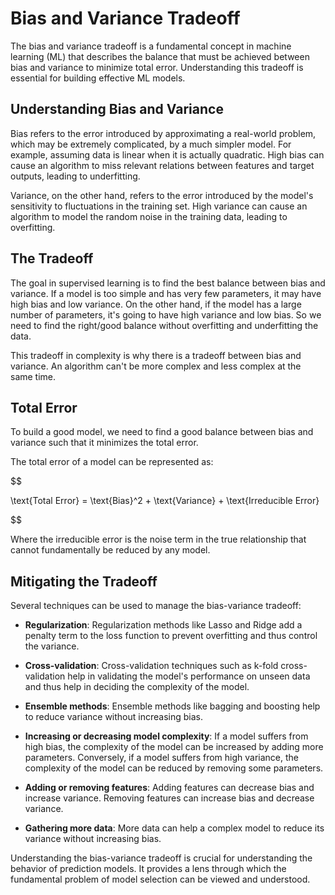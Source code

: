 # Bias and Variance Tradeoff

The bias and variance tradeoff is a fundamental concept in machine learning (ML) that describes the balance that must be achieved between bias and variance to minimize total error. Understanding this tradeoff is essential for building effective ML models.

## Understanding Bias and Variance

Bias refers to the error introduced by approximating a real-world problem, which may be extremely complicated, by a much simpler model. For example, assuming data is linear when it is actually quadratic. High bias can cause an algorithm to miss relevant relations between features and target outputs, leading to underfitting.

Variance, on the other hand, refers to the error introduced by the model's sensitivity to fluctuations in the training set. High variance can cause an algorithm to model the random noise in the training data, leading to overfitting.

## The Tradeoff

The goal in supervised learning is to find the best balance between bias and variance. If a model is too simple and has very few parameters, it may have high bias and low variance. On the other hand, if the model has a large number of parameters, it's going to have high variance and low bias. So we need to find the right/good balance without overfitting and underfitting the data.

This tradeoff in complexity is why there is a tradeoff between bias and variance. An algorithm can't be more complex and less complex at the same time.

## Total Error

To build a good model, we need to find a good balance between bias and variance such that it minimizes the total error.

The total error of a model can be represented as:


$$

\text{Total Error} = \text{Bias}^2 + \text{Variance} + \text{Irreducible Error}

$$


Where the irreducible error is the noise term in the true relationship that cannot fundamentally be reduced by any model.

## Mitigating the Tradeoff

Several techniques can be used to manage the bias-variance tradeoff:

- **Regularization**: Regularization methods like Lasso and Ridge add a penalty term to the loss function to prevent overfitting and thus control the variance.

- **Cross-validation**: Cross-validation techniques such as k-fold cross-validation help in validating the model's performance on unseen data and thus help in deciding the complexity of the model.

- **Ensemble methods**: Ensemble methods like bagging and boosting help to reduce variance without increasing bias.

- **Increasing or decreasing model complexity**: If a model suffers from high bias, the complexity of the model can be increased by adding more parameters. Conversely, if a model suffers from high variance, the complexity of the model can be reduced by removing some parameters.

- **Adding or removing features**: Adding features can decrease bias and increase variance. Removing features can increase bias and decrease variance.

- **Gathering more data**: More data can help a complex model to reduce its variance without increasing bias.

Understanding the bias-variance tradeoff is crucial for understanding the behavior of prediction models. It provides a lens through which the fundamental problem of model selection can be viewed and understood.
